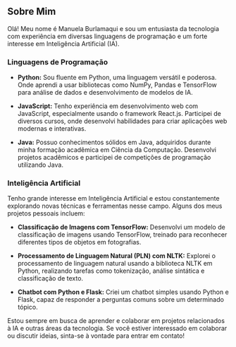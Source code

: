 ## Sobre Mim

Olá! Meu nome é Manuela Burlamaqui e sou um entusiasta da tecnologia com experiência em diversas linguagens de programação e um forte interesse em Inteligência Artificial (IA).

### Linguagens de Programação

- **Python:** Sou fluente em Python, uma linguagem versátil e poderosa. Onde aprendi a usar bibliotecas como NumPy, Pandas e TensorFlow para análise de dados e desenvolvimento de modelos de IA.

- **JavaScript:** Tenho experiência em desenvolvimento web com JavaScript, especialmente usando o framework React.js. Participei de diversos cursos, onde desenvolvi habilidades para criar aplicações web modernas e interativas.

- **Java:** Possuo conhecimentos sólidos em Java, adquiridos durante minha formação acadêmica em Ciência da Computação. Desenvolvi projetos acadêmicos e participei de competições de programação utilizando Java.

### Inteligência Artificial

Tenho grande interesse em Inteligência Artificial e estou constantemente explorando novas técnicas e ferramentas nesse campo. Alguns dos meus projetos pessoais incluem:

- **Classificação de Imagens com TensorFlow:** Desenvolvi um modelo de classificação de imagens usando TensorFlow, treinado para reconhecer diferentes tipos de objetos em fotografias.

- **Processamento de Linguagem Natural (PLN) com NLTK:** Explorei o processamento de linguagem natural usando a biblioteca NLTK em Python, realizando tarefas como tokenização, análise sintática e classificação de texto.

- **Chatbot com Python e Flask:** Criei um chatbot simples usando Python e Flask, capaz de responder a perguntas comuns sobre um determinado tópico.

Estou sempre em busca de aprender e colaborar em projetos relacionados à IA e outras áreas da tecnologia. Se você estiver interessado em colaborar ou discutir ideias, sinta-se à vontade para entrar em contato!

